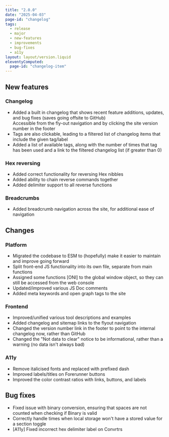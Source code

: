 ```yaml
---
title: "2.0.0"
date: "2025-04-03"
page-id: "changelog"
tags: 
  - release
  - major
  - new-features
  - improvements
  - bug-fixes
  - a11y
layout: layout/version.liquid
eleventyComputed:
  page-id: "changelog-item"
---
```

## New features
### Changelog
- Added a built in changelog that shows recent feature additions, updates, and bug fixes (saves going offsite to GitHub)  
Accessible from the fly-out navigation and by clicking the site version number in the footer
- Tags are also clickable, leading to a filtered list of changelog items that include the given tag/label
- Added a list of available tags, along with the number of times that tag has been used and a link to the filtered changelog list (if greater than 0)
### Hex reversing
- Added correct functionality for reversing Hex nibbles
- Added ability to chain reverse commands together
- Added delimiter support to all reverse functions
### Breadcrumbs
- Added breadcrumb navigation across the site, for additional ease of navigation

## Changes
### Platform
- Migrated the codebase to ESM to (hopefully) make it easier to maintain and improve going forward
- Split front-end JS functionality into its own file, separate from main functions
- Assigned some functions [ONI] to the global window object, so they can still be accessed from the web console
- Updated/improved various JS Doc comments
- Added meta keywords and open graph tags to the site
### Frontend
- Improved/unified various tool descriptions and examples
- Added changelog and sitemap links to the flyout navigation
- Changed the version number link in the footer to point to the internal changelog now, rather than GitHub
- Changed the "Not data to clear" notice to be informational, rather than a warning (no data isn't always bad)
### A11y
- Remove italicised fonts and replaced with prefixed dash
- Improved labels/titles on Forerunner buttons
- Improved the color contrast ratios with links, buttons, and labels

## Bug fixes
- Fixed issue with binary conversion, ensuring that spaces are not counted when checking if Binary is valid
- Correctly handle times when local storage won't have a stored value for a section toggle
- [A11y] Fixed incorrect hex delimiter label on Convrtrs
